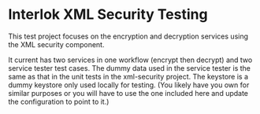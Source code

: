 # Interlok XML Security Testing

This test project focuses on the encryption and decryption services
using the XML security component.

It current has two services in one workflow (encrypt then decrypt) and
two service tester test cases. The dummy data used in the service tester
is the same as that in the unit tests in the xml-security project. The
keystore is a dummy keystore only used locally for testing. (You likely
have you own for similar purposes or you will have to use the one
included here and update the configuration to point to it.)
